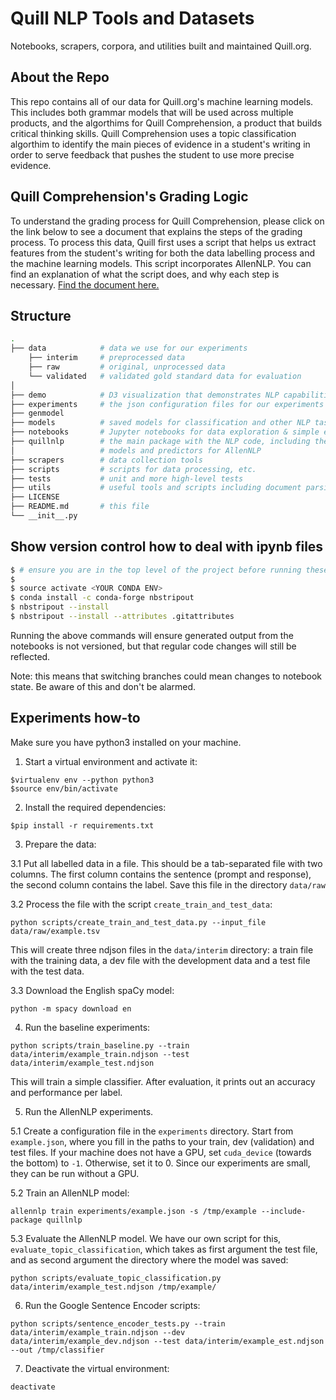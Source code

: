 # Quill NLP Tools and Datasets
Notebooks, scrapers, corpora, and utilities built and maintained Quill.org.

## About the Repo
This repo contains all of our data for Quill.org's machine learning models. This includes both grammar models that will be used across multiple products, and the algorthims for Quill Comprehension, a product that builds critical thinking skills. Quill Comprehension uses a topic classification algorthim to identify the main pieces of evidence in a student's writing in order to serve feedback that pushes the student to use more precise evidence. 


## Quill Comprehension's Grading Logic
To understand the grading process for Quill Comprehension, please click on the link below to see a document that explains the steps of the grading process. To process this data, Quill first uses a script that helps us extract features from the student's writing for both the data labelling process and the machine learning models. This script incorporates AllenNLP. You can find an explanation of what the script does, and why each step is necessary. [Find the document here.](https://www.notion.so/Quill-Comprehension-Grading-Logic-395e3ba566484790a9187ddeb7cdfc6a#e34312ec6830435ba5e1c5b70737898e)


## Structure

```bash
.
├── data            # data we use for our experiments
    ├── interim     # preprocessed data
    ├── raw         # original, unprocessed data
    └── validated   # validated gold standard data for evaluation
│    
├── demo            # D3 visualization that demonstrates NLP capabilities
├── experiments     # the json configuration files for our experiments
├── genmodel
├── models          # saved models for classification and other NLP tasks
├── notebooks       # Jupyter notebooks for data exploration & simple experiments
├── quillnlp        # the main package with the NLP code, including the dataset readers,
│                   # models and predictors for AllenNLP
├── scrapers        # data collection tools
├── scripts         # scripts for data processing, etc.
├── tests           # unit and more high-level tests
├── utils           # useful tools and scripts including document parsing
├── LICENSE
├── README.md       # this file
└── __init__.py
```

## Show version control how to deal with ipynb files

```bash
$ # ensure you are in the top level of the project before running these commands
$
$ source activate <YOUR CONDA ENV>
$ conda install -c conda-forge nbstripout
$ nbstripout --install
$ nbstripout --install --attributes .gitattributes
```

Running the above commands will ensure generated output from the notebooks is
not versioned, but that regular code changes will still be reflected.

Note: this means that switching branches could mean changes to notebook state.
Be aware of this and don't be alarmed.

## Experiments how-to

Make sure you have python3 installed on your machine.

1. Start a virtual environment and activate it: 

```
$virtualenv env --python python3
$source env/bin/activate
```

2. Install the required dependencies: 

```$pip install -r requirements.txt```

3. Prepare the data: 

3.1 Put all labelled data in a file. This should be a tab-separated file
with two columns. The first column contains the sentence (prompt and response),
the second column contains the label. Save this file in the directory `data/raw`

3.2 Process the file with the script `create_train_and_test_data`: 

```python scripts/create_train_and_test_data.py --input_file data/raw/example.tsv```

This will create three ndjson files in the `data/interim` directory: a train file
with the training data, a dev file with the development data and a test file with 
the test data.

3.3 Download the English spaCy model: 

```python -m spacy download en```

4. Run the baseline experiments:

```python scripts/train_baseline.py --train data/interim/example_train.ndjson --test data/interim/example_test.ndjson```

This will train a simple classifier. After evaluation, it prints out an 
accuracy and performance per label.

5. Run the AllenNLP experiments. 

5.1 Create a configuration file in the `experiments` directory. Start from 
`example.json`, where you fill in the paths to your train, dev (validation)
and test files. If your machine does not have a GPU, set `cuda_device` (towards
the bottom) to `-1`. Otherwise, set it to 0. Since our experiments are small,
they can be run without a GPU.

5.2 Train an AllenNLP model:

```allennlp train experiments/example.json -s /tmp/example --include-package quillnlp```

5.3 Evaluate the AllenNLP model. We have our own script for this,
`evaluate_topic_classification`, which takes as first argument the test file,
and as second argument the directory where the model was saved:

```python scripts/evaluate_topic_classification.py data/interim/example_test.ndjson /tmp/example/```

6. Run the Google Sentence Encoder scripts:

```python scripts/sentence_encoder_tests.py --train data/interim/example_train.ndjson --dev data/interim/example_dev.ndjson --test data/interim/example_est.ndjson --out /tmp/classifier```

7. Deactivate the virtual environment: 

```deactivate```